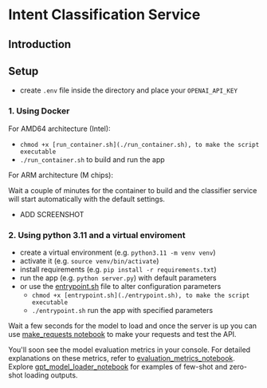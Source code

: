# Intent Classification Service


## Introduction 


## Setup

- create `.env` file inside the directory and place your `OPENAI_API_KEY`  

### 1. Using Docker 

For AMD64 architecture (Intel):  

- `chmod +x [run_container.sh](./run_container.sh), to make the script executable`   
- `./run_container.sh`  to build and run the app 

For ARM architecture (M chips):  



Wait a couple of minutes for the container to build and the classifier service will start automatically with the default settings.   

- ADD SCREENSHOT  

### 2. Using python 3.11 and a virtual enviroment   

- create a virtual environment (e.g. `python3.11 -m venv venv`)  
- activate it (e.g. `source venv/bin/activate`)  
- install requirements (e.g. `pip install -r requirements.txt`)  
- run the app (e.g. `python server.py`) with default parameters  
- or use the [entrypoint.sh](./entrypoint.sh) file to alter configuration parameters  
    -  `chmod +x [entrypoint.sh](./entrypoint.sh), to make the script executable`   
    -  `./entrypoint.sh`  run the app with specified parameters  


Wait a few seconds for the model to load and once the server is up you can use [make_requests notebook](./notebooks/make_requests.ipynb) to make your requests and test the API. 

You'll soon see the model evaluation metrics in your console. For detailed explanations on these metrics, refer to [evaluation_metrics_notebook](./notebooks/evaluation_metrics.ipynb). Explore [gpt_model_loader_notebook](./notebooks/gpt_model_loader.ipynb) for  examples of few-shot and zero-shot loading outputs.  





